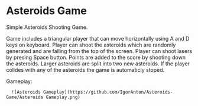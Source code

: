# Asteroids Game
 Simple Asteroids Shooting Game.
 
 Game includes a triangular player that can move horizontally using A and D keys on keyboard.
 Player can shoot the asteroids which are randomly generated and are falling from the top of the screen.
 Player can shoot lasers by presing Space button.
 Points are added to the score by shooting down the asteroids. Larger asteroids are split into two new asteroids.
 If the player colides with any of the asteroids the game is automaticly stoped.


Gameplay:

      ![Asteroids Gameplay](https://github.com/IgorAnton/Asteroids-Game/Asteroids Gameplay.png)
